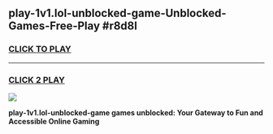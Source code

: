 
## play-1v1.lol-unblocked-game-Unblocked-Games-Free-Play #r8d8l
<h3>
<a href="https://us.freeplayer.one?title=play-1v1.lol-unblocked-game&ref=9M">CLICK TO PLAY</a></h3>
<hr>

<h3>
<a href="https://us.freeplayer.one?title=play-1v1.lol-unblocked-game&ref=9M">CLICK 2 PLAY</a>
  
</h3>

<a href="https://us.freeplayer.one?title=play-1v1.lol-unblocked-game&ref=9M"><img src="https://clearcache.store/games.png"></a>


**play-1v1.lol-unblocked-game games unblocked: Your Gateway to Fun and Accessible Online Gaming**
